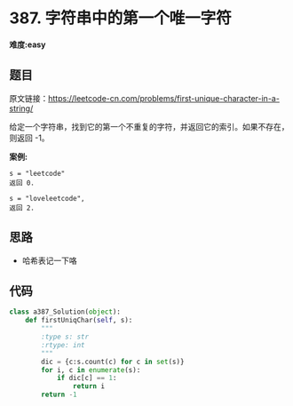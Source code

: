 # 387. 字符串中的第一个唯一字符
**难度:easy**
## 题目
原文链接：https://leetcode-cn.com/problems/first-unique-character-in-a-string/

给定一个字符串，找到它的第一个不重复的字符，并返回它的索引。如果不存在，则返回 -1。

**案例:**
```
s = "leetcode"
返回 0.

s = "loveleetcode",
返回 2.
```
## 思路
* 哈希表记一下咯

## 代码
```python
class a387_Solution(object):
    def firstUniqChar(self, s):
        """
        :type s: str
        :rtype: int
        """
        dic = {c:s.count(c) for c in set(s)}
        for i, c in enumerate(s):
            if dic[c] == 1:
                return i
        return -1
```
